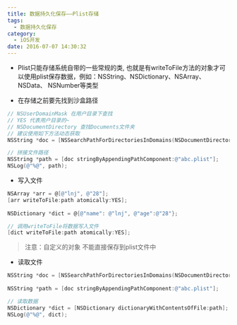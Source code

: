 ```yaml
---
title: 数据持久化保存——Plist存储
tags:
  - 数据持久化保存
category:
  - iOS开发
date: 2016-07-07 14:30:32
---
```




* Plist只能存储系统自带的一些常规的类, 也就是有writeToFile方法的对象才可以使用plist保存数据，例如：NSString、NSDictionary、NSArray、NSData、 NSNumber等类型

* 在存储之前要先找到沙盒路径

```Objective-C
// NSUserDomainMask 在用户目录下查找
// YES 代表用户目录的~
// NSDocumentDirectory 查找Documents文件夹
// 建议使用如下方法动态获取
NSString *doc = [NSSearchPathForDirectoriesInDomains(NSDocumentDirectory, NSUserDomainMask, YES) lastObject];

// 拼接文件路径
NSString *path = [doc stringByAppendingPathComponent:@"abc.plist"];
NSLog(@"%@", path);
```

* 写入文件

```Objective-C
NSArray *arr = @[@"lnj", @"28"];
[arr writeToFile:path atomically:YES];
   
NSDictionary *dict = @{@"name": @"lnj", @"age":@"28"};

// 调用writeToFile将数据写入文件
[dict writeToFile:path atomically:YES];
```

> 注意：自定义的对象 不能直接保存到plist文件中

* 读取文件

```Objective-C
NSString *doc = [NSSearchPathForDirectoriesInDomains(NSDocumentDirectory, NSUserDomainMask, YES) lastObject];
 
NSString *path = [doc stringByAppendingPathComponent:@"abc.plist"];

// 读取数据
NSDictionary *dict = [NSDictionary dictionaryWithContentsOfFile:path];
NSLog(@"%@", dict);
```

